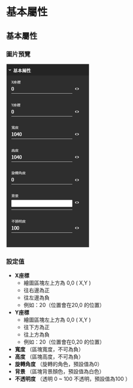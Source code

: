 # 基本屬性

## 基本屬性

### 圖片預覽

![&#x57FA;&#x672C;&#x5C6C;&#x6027;](../../../.gitbook/assets/ji-ben-shu-xing.png)

### 設定值

* **X座標**
  * 繪圖區塊左上方為 0,0 \( X,Y \)
  * 往右邊為正
  * 往左邊為負
  * 例如：20（位置會在20,0 的位置）
* **Y座標**
  * 繪圖區塊左上方為 0,0 \( X,Y \)
  * 往下方為正
  * 往上方為負
  * 例如：20（位置會在0,20 的位置）
* **寬度** （區塊寬度，不可為負）
* **高度** （區塊高度，不可為負）
* **旋轉角度** （旋轉的角色，預設值為0）
* **背景** （區塊背景顏色，預設值為白色）
* **不透明度** （透明 0 ~ 100 不透明，預設值為100 ）

